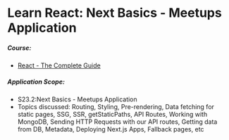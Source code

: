 # Learn React: Next Basics - Meetups Application

##### Course:

- [React - The Complete Guide](https://www.udemy.com/course/react-the-complete-guide-incl-redux)

##### Application Scope:

- S23.2:Next Basics - Meetups Application
- Topics discussed: Routing, Styling, Pre-rendering, Data fetching for static pages, SSG, SSR, getStaticPaths, API Routes, Working with MongoDB, Sending HTTP Requests with our API routes, Getting data from DB, Metadata, Deploying Next.js Apps, Fallback pages, etc
